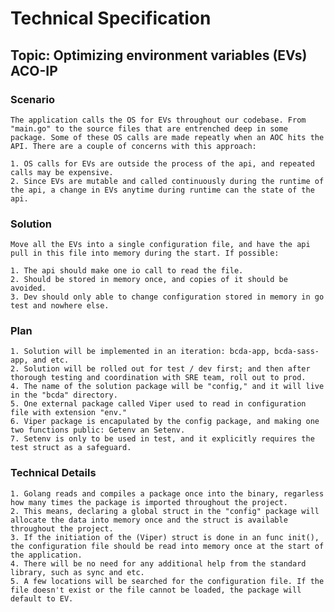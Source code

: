 # Technical Specification

## Topic: Optimizing environment variables (EVs) ACO-IP

### Scenario

    The application calls the OS for EVs throughout our codebase. From "main.go" to the source files that are entrenched deep in some package. Some of these OS calls are made repeatly when an AOC hits the API. There are a couple of concerns with this approach:

    1. OS calls for EVs are outside the process of the api, and repeated calls may be expensive.
    2. Since EVs are mutable and called continuously during the runtime of the api, a change in EVs anytime during runtime can the state of the api.

### Solution

    Move all the EVs into a single configuration file, and have the api pull in this file into memory during the start. If possible:

    1. The api should make one io call to read the file.
    2. Should be stored in memory once, and copies of it should be avoided.
    3. Dev should only able to change configuration stored in memory in go test and nowhere else.

### Plan

    1. Solution will be implemented in an iteration: bcda-app, bcda-sass-app, and etc.
    2. Solution will be rolled out for test / dev first; and then after thorough testing and coordination with SRE team, roll out to prod.
    4. The name of the solution package will be "config," and it will live in the "bcda" directory.
    5. One external package called Viper used to read in configuration file with extension "env."
    6. Viper package is encapulated by the config package, and making one two functions public: Getenv an Setenv.
    7. Setenv is only to be used in test, and it explicitly requires the test struct as a safeguard.

### Technical Details

    1. Golang reads and compiles a package once into the binary, regarless how many times the package is imported throughout the project.
    2. This means, declaring a global struct in the "config" package will allocate the data into memory once and the struct is available throughout the project.
    3. If the initiation of the (Viper) struct is done in an func init(), the configuration file should be read into memory once at the start of the application.
    4. There will be no need for any additional help from the standard library, such as sync and etc.
    5. A few locations will be searched for the configuration file. If the file doesn't exist or the file cannot be loaded, the package will default to EV.
